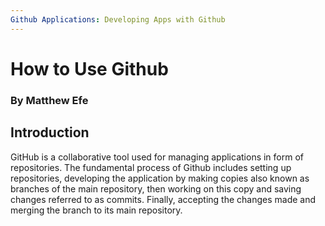 ```yaml
---
Github Applications: Developing Apps with Github
---
```


# **How to Use Github**
### By Matthew Efe

## **Introduction**
GitHub is a collaborative tool used for managing applications in form of repositories. The fundamental process of Github includes setting up repositories, developing the application by making copies also known as branches of the main repository, then working on this copy and saving changes referred to as commits. Finally, accepting the changes made and merging the branch to its main repository.





